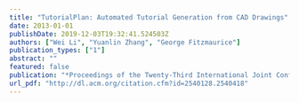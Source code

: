 ```yaml
---
title: "TutorialPlan: Automated Tutorial Generation from CAD Drawings"
date: 2013-01-01
publishDate: 2019-12-03T19:32:41.524503Z
authors: ["Wei Li", "Yuanlin Zhang", "George Fitzmaurice"]
publication_types: ["1"]
abstract: ""
featured: false
publication: "*Proceedings of the Twenty-Third International Joint Conference on Artificial Intelligence*"
url_pdf: "http://dl.acm.org/citation.cfm?id=2540128.2540418"
---
```


